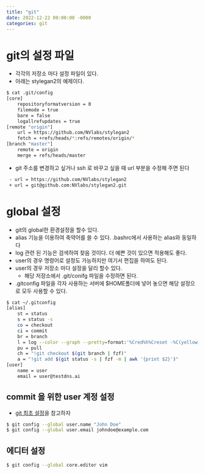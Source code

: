 ```yaml
---
title: "git"
date: 2022-12-22 00:00:00 -0000
categories: git 
---
```


# git의 설정 파일
- 각각의 저장소 마다 설정 파일이 있다.
- 아래는 stylegan2의 예제이다.
```bash
$ cat .git/config
[core]
	repositoryformatversion = 0
	filemode = true
	bare = false
	logallrefupdates = true
[remote "origin"]
	url = https://github.com/NVlabs/stylegan2
	fetch = +refs/heads/*:refs/remotes/origin/*
[branch "master"]
	remote = origin
	merge = refs/heads/master
```
- git 주소를 변경하고 싶거나 ssh 로 바꾸고 싶을 때 url 부분을 수정해 주면 된다
```bash 
 - url = https://github.com/NVlabs/stylegan2
 + url = git@github.com:NVlabs/stylegan2.git
```

# global 설정
- git의 global한 환경설정을 할수 있다.
- alias 기능을 이용하여 축약어를 쓸 수 있다. .bashrc에서 사용하는 alias와 동일하다
- log 관련 된 기능은 검색하여 찾음 것이다. 더 예쁜 것이 있으면 적용해도 좋다.
- user의 경우 명령어로 설정도 가능하지만 여기서 편집을 하여도 된다.
- user의 경우 저장소 마다 설정을 달리 할수 있다. 
  - 해당 저장소에서 .git/conifg 파일을 수정하면 된다.
- .gitconfig 파일을 각자 사용하는 서버에 $HOME폴더에 넣어 놓으면 해당 설정으로 모두 사용할 수 있다.
```bash
$ cat ~/.gitconfig
[alias]
	st = status
	s = status -s
	co = checkout
	ci = commit
	br = branch
	l = log --color --graph --pretty=format:'%Cred%h%Creset -%C(yellow)%d%Creset %s %Cgreen(%cr)%C(bold blue)<%an>%Creset' --abbrev-commit
	pu = pull
	ch = "!git checkout $(git branch | fzf)"
	a = "!git add $(git status -s | fzf -m | awk '{print $2}')"
[user]
	name = user
	email = user@testdns.ai
```

## commit 을 위한 user 계정 설정
- [git 최초 설정](https://git-scm.com/book/ko/v2/%EC%8B%9C%EC%9E%91%ED%95%98%EA%B8%B0-Git-%EC%B5%9C%EC%B4%88-%EC%84%A4%EC%A0%95)을 참고하자
```bash
$ git config --global user.name "John Doe"
$ git config --global user.email johndoe@example.com
```
## 에디터 설정
```bash
$ git config --global core.editor vim
```



